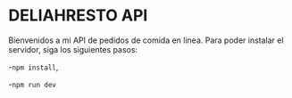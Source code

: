 # DELIAHRESTO API

Bienvenidos a mi API de pedidos de comida en linea. Para poder instalar el servidor, siga los siguientes pasos:

-`npm install`,

-`npm run dev`
